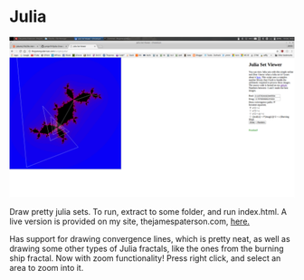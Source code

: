 # Julia

![Screenshot](screen.png "Screenshot")


Draw pretty julia sets. To run, extract to some folder, and run index.html. A live version is provided on my site, thejamespaterson.com, [here.](http://thejamespaterson.com/scripts/julia)

Has support for drawing convergence lines, which is pretty neat, as well as drawing some other types of Julia fractals, like the ones from the burning ship fractal. Now with zoom functionality! Press right click, and select an area to zoom into it.
